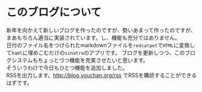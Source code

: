 # このブログについて
新年を向かえて新しいブログを作ったのですが、勢いあまって作ったのですが、  
まあもちろん適当に実装されています。し、機能も充分ではありません。  
日付のファイル名をつけられたmarkdownファイルを`redcarpet`で`HTML`に変換して`haml`に埋めこむだけの`sinatra`のアプリです。
ブログを更新しつつ、このブログシステムもちょっとづつ機能を充実させたいと思います。  
そういうわけで今日もひとつ機能を追加しました。  
RSSを出力します。http://blog.youchan.org/rss でRSSを購読することができるはずです。
